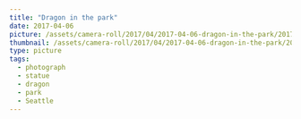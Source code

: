 ```yaml
---
title: "Dragon in the park"
date: 2017-04-06
picture: /assets/camera-roll/2017/04/2017-04-06-dragon-in-the-park/20170406_013517496_iOS.jpg
thumbnail: /assets/camera-roll/2017/04/2017-04-06-dragon-in-the-park/20170406_013517496_iOS-thumbnail.jpg
type: picture
tags:
  - photograph
  - statue
  - dragon
  - park
  - Seattle
---
```

